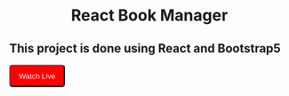 <center><h1>React Book Manager</h1></center>
<h2>This project is done using React and Bootstrap5 </h2>
<a href="https://react-book-manager.herokuapp.com/"><button style="width:100px;height:40px;color:white;background:red;padding:5px;border-radius:5px;">Watch Live</button></a>
